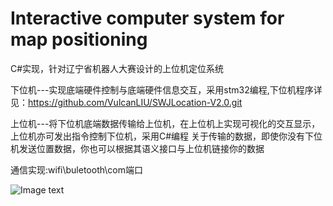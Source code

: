 # Interactive computer system for map positioning
C#实现，针对辽宁省机器人大赛设计的上位机定位系统

下位机---实现底端硬件控制与底端硬件信息交互，采用stm32编程,下位机程序详见：https://github.com/VulcanLIU/SWJLocation-V2.0.git

上位机---将下位机底端数据传输给上位机，在上位机上实现可视化的交互显示，上位机亦可发出指令控制下位机，采用C#编程
关于传输的数据，即使你没有下位机发送位置数据，你也可以根据其语义接口与上位机链接你的数据

通信实现:wifi\buletooth\com端口

![Image text](https://github.com/MoonCatdd/Interactive-upper-computer-system-for-map-positioning/blob/master/the%20global%20positon%20of%20robot/%E5%85%A8%E5%B1%80%E5%AE%9A%E4%BD%8D3.1%E8%B0%83%E8%AF%95/%E6%8D%95%E8%8E%B7.PNG)
